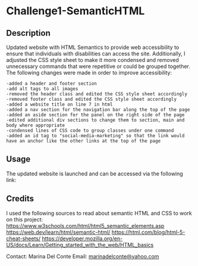 # Challenge1-SemanticHTML

## Description

Updated website with HTML Semantics to provide web accessibility to ensure that individuals with disabilities can access the site. Additionally, I adjusted the CSS style sheet to make it more condensed and removed unnecessary commands that were repetitive or could be grouped together. The following changes were made in order to improve accessibility:
    
    -added a header and footer section
    -add alt tags to all images
    -removed the header class and edited the CSS style sheet accordingly
    -removed footer class and edited the CSS style sheet accordingly
    -added a website title on line 7 in html
    -added a nav section for the navigation bar along the top of the page
    -added an aside section for the panel on the right side of the page
    -edited additional div sections to change them to section, main and body where appropriate
    -condensed lines of CSS code to group classes under one command
    -added an id tag to "social-media-marketing" so that the link would have an anchor like the other links at the top of the page


## Usage

The updated website is launched and can be accessed via the following link:


## Credits

I used the following sources to read about semantic HTML and CSS to work on this project:
https://www.w3schools.com/html/html5_semantic_elements.asp
https://web.dev/learn/html/semantic-html/
https://html.com/blog/html-5-cheat-sheets/
https://developer.mozilla.org/en-US/docs/Learn/Getting_started_with_the_web/HTML_basics

Contact: Marina Del Conte
Email: marinadelconte@yahoo.com

